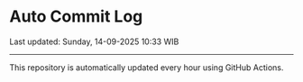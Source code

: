 # Auto Commit Log

Last updated: Sunday, 14-09-2025 10:33 WIB

---

This repository is automatically updated every hour using GitHub Actions.
